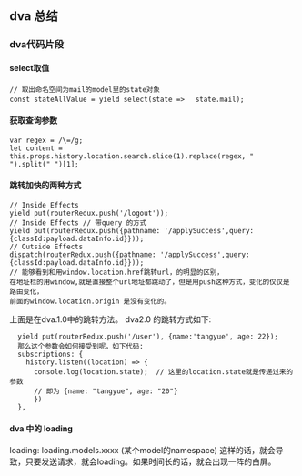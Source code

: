 ## dva 总结

### dva代码片段
#### select取值
```
// 取出命名空间为mail的model里的state对象
const stateAllValue = yield select(state => 　state.mail);
```

#### 获取查询参数
```
var regex = /\=/g;
let content = this.props.history.location.search.slice(1).replace(regex, " ").split(" ")[1];
```

#### 跳转加快的两种方式
```
// Inside Effects
yield put(routerRedux.push('/logout'));
// Inside Effects // 带query 的方式
yield put(routerRedux.push({pathname: '/applySuccess',query:{classId:payload.dataInfo.id}}));
// Outside Effects
dispatch(routerRedux.push({pathname: '/applySuccess',query:{classId:payload.dataInfo.id}}));
// 能够看到和用window.location.href跳转url，的明显的区别，
在地址栏的用window,就是直接整个url地址都跳动了，但是用push这种方式，变化的仅仅是路由变化，
前面的window.location.origin 是没有变化的。
```
上面是在dva.1.0中的跳转方法。
dva2.0 的跳转方式如下:
```
  yield put(routerRedux.push('/user'), {name:'tangyue', age: 22});
  那么这个参数会如何接受到呢，如下代码:
  subscriptions: {
    history.listen((location) => {
      console.log(location.state);  // 这里的location.state就是传递过来的参数
      // 即为 {name: "tangyue", age: "20"}
      })
  },

```

#### dva 中的 loading
loading: loading.models.xxxx (某个model的namespace)
这样的话，就会导致，只要发送请求，就会loading。如果时间长的话，就会出现一阵的白屏。






